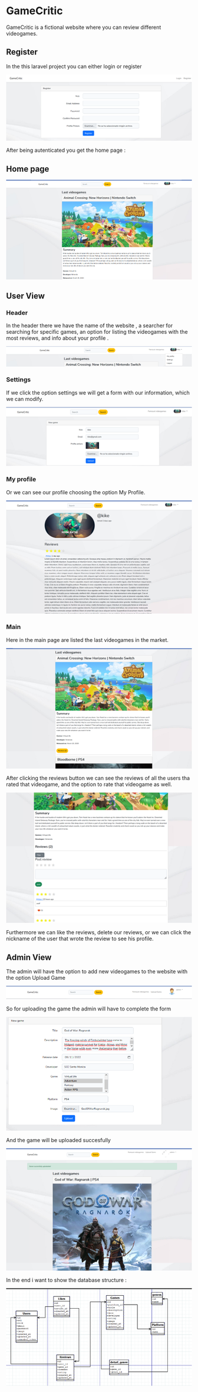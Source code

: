 # GameCritic
GameCritic is a fictional website where you can review different videogames.

## Register
In the this laravel project you can either login or register

![alt text](https://github.com/egarmar1/ReviewsWeb/raw/main/public/img/register.PNG)

After being autenticated you get the home page :  
## Home page

![alt text](https://github.com/egarmar1/ReviewsWeb/raw/main/public/img/index.PNG)

## User View

### Header
In the header there we have the name of the website , a searcher for searching for specific games, an option for listing the videogames with the most reviews, and info about your profile .

![alt text](https://github.com/egarmar1/ReviewsWeb/raw/main/public/img/header.PNG)

### Settings
If we click the option settings we will get a form with our information, which we can modify.

![alt text](https://github.com/egarmar1/ReviewsWeb/raw/main/public/img/settings.PNG)

### My profile
Or we can see our profile choosing the option My Profile.

![alt text](https://github.com/egarmar1/ReviewsWeb/raw/main/public/img/reviewsUser.PNG)

### Main
Here in the main page are listed the last videogames in the market.

![alt text](https://github.com/egarmar1/ReviewsWeb/raw/main/public/img/lastVideogames.PNG)



After clicking the reviews button we can see the reviews of all the users tha rated that videogame, and the option to rate that videogame as well.

![alt text](https://github.com/egarmar1/ReviewsWeb/raw/main/public/img/detailGame.PNG)

Furthermore we can like the reviews, delete our reviews, or we can click the nickname of the user that wrote the review to see his profile.

## Admin View
The admin will have the option to add new videogames to the website with the option Upload Game

![alt text](https://github.com/egarmar1/ReviewsWeb/raw/main/public/img/headerAdmin.PNG)

So for uploading the game the admin will have to complete the form

![alt text](https://github.com/egarmar1/ReviewsWeb/raw/main/public/img/createForm.PNG)

And the game will be uploaded succesfully

![alt text](https://github.com/egarmar1/ReviewsWeb/raw/main/public/img/gameUploaded.PNG)

In the end i want to show the database structure : 

![alt text](https://github.com/egarmar1/ReviewsWeb/raw/main/public/img/DB.PNG)

